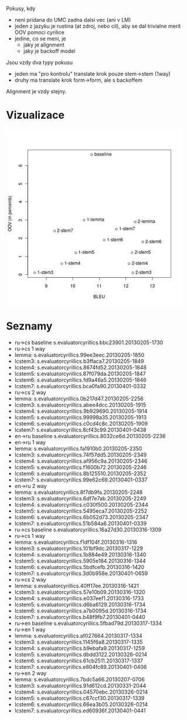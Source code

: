 Pokusy, kdy
- neni pridana do UMC zadna dalsi vec (ani v LM)
- jeden z jazyku je rustina (at zdroj, nebo cil), aby se dal trivialne merit OOV pomoci cyrilice
- jedine, co se meni, je
    - jaky je alignment
    - jaky je backoff model

Jsou vzdy dva typy pokusu
 - jeden ma "pro kontrolu" translate krok pouze stem->stem (1way)
 - druhy ma translate krok form->form, ale s backoffem

Alignment je vzdy stejny.

Vizualizace
==========
![](results_visualisation/rucs.png?raw=true)


Seznamy
=========
- ru->cs baseline s.evaluatorcyrillics.bbc23901.20130205-1730
- ru->cs 1 way
- lemma: s.evaluatorcyrillics.99ee3eec.20130205-1850
- lcstem3: s.evaluatorcyrillics.b3ffaca7.20130205-1849
- lcstem4: s.evaluatorcyrillics.8674fd52.20130205-1848
- lcstem5: s.evaluatorcyrillics.87f079da.20130205-1847
- lcstem6: s.evaluatorcyrillics.fd9a46a5.20130205-1846
- lcstem7: s.evaluatorcyrillics.bca0fa90.20130401-0332 
- ru->cs 2 way
- lemma: s.evaluatorcyrillics.0b217d47.20130205-2256
- lcstem3: s.evaluatorcyrillics.abee4dcc.20130205-1915
- lcstem4: s.evaluatorcyrillics.9b929690.20130205-1914
- lcstem5: s.evaluatorcyrillics.99998a35.20130205-1913
- lcstem6: s.evaluatorcyrillics.c0cd4c8c.20130205-1909
- lcstem7: s.evaluatorcyrillics.8cf43c99.20130401-0438 
- en->ru baseline s.evaluatorcyrillics.8032ce6d.20130205-2236
- en->ru 1 way
- lemma: s.evaluatorcyrillics.fa1910b0.20130205-2350
- lcstem3: s.evaluatorcyrillics.74f57dd5.20130205-2349
- lcstem4: s.evaluatorcyrillics.af956c9a.20130205-2346
- lcstem5: s.evaluatorcyrillics.f1600b72.20130205-2246
- lcstem6: s.evaluatorcyrillics.8b125510.20130205-2352
- lcstem7: s.evaluatorcyrillics.99e62c69.20130401-0337 
- en->ru 2 way
- lemma: s.evaluatorcyrillics.8f7db9fa.20130205-2248
- lcstem3: s.evaluatorcyrillics.6df7e7ab.20130205-2249
- lcstem4: s.evaluatorcyrillics.c030f500.20130205-2344
- lcstem5: s.evaluatorcyrillics.5495eca7.20130205-2252
- lcstem6: s.evaluatorcyrillics.6b052d73.20130205-2347
- lcstem7: s.evaluatorcyrillics.51b584a6.20130401-0339  
- ru->cs baseline s.evaluatorcyrillics.16a27d30.20130316-1309
- ru->cs 1 way
- lemma: s.evaluatorcyrillics.f1df104f.20130316-1316
- lcstem3: s.evaluatorcyrillics.101bf9dc.20130317-1229
- lcstem4: s.evaluatorcyrillics.1b884e49.20130316-1340
- lcstem5: s.evaluatorcyrillics.5905e184.20130316-1344
- lcstem6: s.evaluatorcyrillics.5bdfcefb.20130316-1420
- lcstem7: s.evaluatorcyrillics.3d0b958e.20130401-0659 
- ru->cs 2 way
- lemma: s.evaluatorcyrillics.40ff17ee.20130316-1421
- lcstem3: s.evaluatorcyrillics.57e10b09.20130316-1320
- lcstem4: s.evaluatorcyrillics.e037eef1.20130316-1733
- lcstem5: s.evaluatorcyrillics.d6ba6129.20130316-1734
- lcstem6: s.evaluatorcyrillics.a7b0095d.20130316-1734
- lcstem7: s.evaluatorcyrillics.b48f9fb7.20130401-0440 
- ru->en baseline  s.evaluatorcyrillics.5fbad79d.20130317-1334
- ru->en 1 way
- lemma: s.evaluatorcyrillics.af027664.20130317-1334
- lcstem3: s.evaluatorcyrillics.1145f6a8.20130317-1335
- lcstem4: s.evaluatorcyrillics.b9ebafa9.20130317-1259
- lcstem5: s.evaluatorcyrillics.dbdd3122.20130326-0214
- lcstem6: s.evaluatorcyrillics.61cb2511.20130317-1337
- lcstem7: s.evaluatorcyrillics.e804fc89.20130401-0406 
- ru->en 2 way
- lemma: s.evaluatorcyrillics.7bdc5a66.20130207-0706
- lcstem3: s.evaluatorcyrillics.91d612cd.20130331-2044 
- lcstem4: s.evaluatorcyrillics.04570ebc.20130326-0214
- lcstem5: s.evaluatorcyrillics.c67ccf30.20130317-1339
- lcstem6: s.evaluatorcyrillics.66ea3b05.20130326-0214
- lcstem7: s.evaluatorcyrillics.ed60936f.20130401-0441

